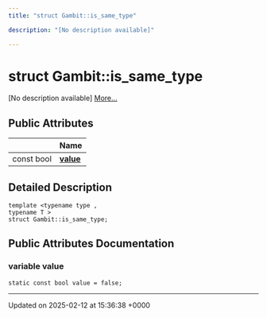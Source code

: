 ```yaml
---
title: "struct Gambit::is_same_type"

description: "[No description available]"

---
```


# struct Gambit::is_same_type



[No description available] [More...](#detailed-description)

## Public Attributes

|                | Name           |
| -------------- | -------------- |
| const bool | **[value](/documentation/code/classes/structgambit_1_1is__same__type/#variable-value)**  |

## Detailed Description

```
template <typename type ,
typename T >
struct Gambit::is_same_type;
```

## Public Attributes Documentation

### variable value

```
static const bool value = false;
```


-------------------------------

Updated on 2025-02-12 at 15:36:38 +0000